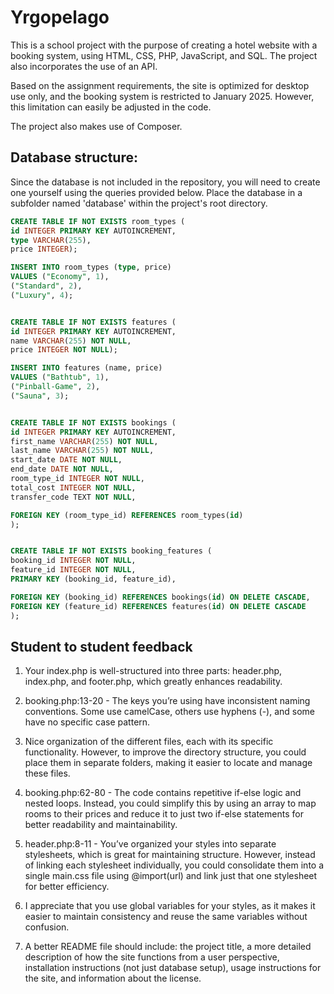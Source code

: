 # Yrgopelago

This is a school project with the purpose of creating a hotel website with a booking system, using HTML, CSS, PHP, JavaScript, and SQL. The project also incorporates the use of an API.

Based on the assignment requirements, the site is optimized for desktop use only, and the booking system is restricted to January 2025. However, this limitation can easily be adjusted in the code.

The project also makes use of Composer.

## Database structure:

Since the database is not included in the repository, you will need to create one yourself using the queries provided below. Place the database in a subfolder named 'database' within the project's root directory.

```sql
CREATE TABLE IF NOT EXISTS room_types (
id INTEGER PRIMARY KEY AUTOINCREMENT,
type VARCHAR(255),
price INTEGER);

INSERT INTO room_types (type, price)
VALUES ("Economy", 1),
("Standard", 2),
("Luxury", 4);


CREATE TABLE IF NOT EXISTS features (
id INTEGER PRIMARY KEY AUTOINCREMENT,
name VARCHAR(255) NOT NULL,
price INTEGER NOT NULL);

INSERT INTO features (name, price)
VALUES ("Bathtub", 1),
("Pinball-Game", 2),
("Sauna", 3);


CREATE TABLE IF NOT EXISTS bookings (
id INTEGER PRIMARY KEY AUTOINCREMENT,
first_name VARCHAR(255) NOT NULL,
last_name VARCHAR(255) NOT NULL,
start_date DATE NOT NULL,
end_date DATE NOT NULL,
room_type_id INTEGER NOT NULL,
total_cost INTEGER NOT NULL,
transfer_code TEXT NOT NULL,

FOREIGN KEY (room_type_id) REFERENCES room_types(id)
);


CREATE TABLE IF NOT EXISTS booking_features (
booking_id INTEGER NOT NULL,
feature_id INTEGER NOT NULL,
PRIMARY KEY (booking_id, feature_id),

FOREIGN KEY (booking_id) REFERENCES bookings(id) ON DELETE CASCADE,
FOREIGN KEY (feature_id) REFERENCES features(id) ON DELETE CASCADE
);
```

## Student to student feedback

1. Your index.php is well-structured into three parts: header.php, index.php, and footer.php, which greatly enhances readability.

2. booking.php:13-20 - The keys you’re using have inconsistent naming conventions. Some use camelCase, others use hyphens (-), and some have no specific case pattern.

3. Nice organization of the different files, each with its specific functionality. However, to improve the directory structure, you could place them in separate folders, making it easier to locate and manage these files.

4. booking.php:62-80 - The code contains repetitive if-else logic and nested loops. Instead, you could simplify this by using an array to map rooms to their prices and reduce it to just two if-else statements for better readability and maintainability.

5. header.php:8-11 - You’ve organized your styles into separate stylesheets, which is great for maintaining structure. However, instead of linking each stylesheet individually, you could consolidate them into a single main.css file using @import(url) and link just that one stylesheet for better efficiency.

6. I appreciate that you use global variables for your styles, as it makes it easier to maintain consistency and reuse the same variables without confusion.

7. A better README file should include: the project title, a more detailed description of how the site functions from a user perspective, installation instructions (not just database setup), usage instructions for the site, and information about the license.